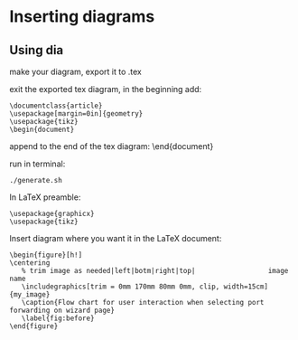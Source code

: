Inserting diagrams
==================
## Using dia

make your diagram, export it to .tex

exit the exported tex diagram, in the beginning add:

    \documentclass{article}
    \usepackage[margin=0in]{geometry}
    \usepackage{tikz}
    \begin{document}

append to the end of the tex diagram:
    \end{document}

run in terminal:

    ./generate.sh

In LaTeX preamble:

    \usepackage{graphicx}
    \usepackage{tikz}

Insert diagram where you want it in the LaTeX document:

    \begin{figure}[h!]
    \centering
       % trim image as needed|left|botm|right|top|                  image name
       \includegraphics[trim = 0mm 170mm 80mm 0mm, clip, width=15cm]{my_image}
       \caption{Flow chart for user interaction when selecting port forwarding on wizard page}
       \label{fig:before}
    \end{figure}

